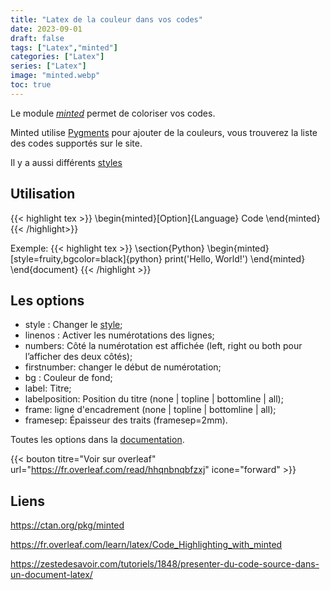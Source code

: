 ```yaml
---
title: "Latex de la couleur dans vos codes"
date: 2023-09-01
draft: false
tags: ["Latex","minted"]
categories: ["Latex"]
series: ["Latex"]
image: "minted.webp"
toc: true
---
```

Le module [*minted*](https://ctan.org/pkg/minted) permet de coloriser vos codes.

Minted utilise [Pygments](https://pygments.org/languages/) pour ajouter de la couleurs, vous trouverez la liste des codes supportés sur le site.

Il y a aussi différents [styles](https://pygments.org/styles/)

<!--more-->

## Utilisation
{{< highlight tex >}}
\begin{minted}[Option]{Language}
Code
\end{minted}
{{< /highlight>}}

Exemple:
{{< highlight tex >}}
\section{Python}
\begin{minted}[style=fruity,bgcolor=black]{python}
print('Hello, World!')
\end{minted}
\end{document}
{{< /highlight >}}

## Les options
- style : Changer le [style](https://pygments.org/styles/);
- linenos : Activer les numérotations des lignes;
- numbers: Côté la numérotation est affichée (left, right ou both pour l’afficher des deux côtés);
- firstnumber: changer le début de numérotation;
- bg : Couleur de fond;
- label: Titre;
- labelposition: Position du titre (none | topline | bottomline | all);
- frame: ligne d'encadrement (none | topline | bottomline | all);
- framesep: Épaisseur des traits (framesep=2mm).


Toutes les options dans la [documentation](https://ctan.org/pkg/minted).


{{< bouton titre="Voir sur overleaf" url="https://fr.overleaf.com/read/hhqnbnqbfzxj" icone="forward" >}}

## Liens
https://ctan.org/pkg/minted

https://fr.overleaf.com/learn/latex/Code_Highlighting_with_minted

https://zestedesavoir.com/tutoriels/1848/presenter-du-code-source-dans-un-document-latex/


